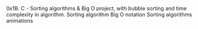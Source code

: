 0x1B. C - Sorting algorithms & Big O project,
with bubble sorting and time complexity in algorithm.
Sorting algorithm
Big O notation
Sorting algorithms animations
